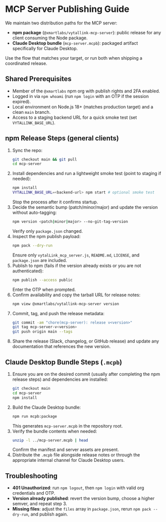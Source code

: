 # MCP Server Publishing Guide

We maintain two distribution paths for the MCP server:
- **npm package** (`@xmartlabs/vytallink-mcp-server`): public release for any client consuming the Node package.
- **Claude Desktop bundle** (`mcp-server.mcpb`): packaged artifact specifically for Claude Desktop.

Use the flow that matches your target, or run both when shipping a coordinated release.

## Shared Prerequisites
- Member of the `@xmartlabs` npm org with publish rights and 2FA enabled.
- Logged in via `npm whoami` (run `npm login` with an OTP if the session expired).
- Local environment on Node.js 18+ (matches production target) and a clean `main` branch.
- Access to a staging backend URL for a quick smoke test (set `VYTALLINK_BASE_URL`).

## npm Release Steps (general clients)
1. Sync the repo:
   ```bash
   git checkout main && git pull
   cd mcp-server
   ```
2. Install dependencies and run a lightweight smoke test (point to staging if needed):
   ```bash
   npm install
   VYTALLINK_BASE_URL=<backend-url> npm start # optional smoke test
   ```
   Stop the process after it confirms startup.
3. Decide the semantic bump (patch/minor/major) and update the version without auto-tagging:
   ```bash
   npm version <patch|minor|major> --no-git-tag-version
   ```
   Verify only `package.json` changed.
4. Inspect the npm publish payload:
   ```bash
   npm pack --dry-run
   ```
   Ensure only `vytalLink_mcp_server.js`, `README.md`, `LICENSE`, and `package.json` are included.
5. Publish to npm (fails if the version already exists or you are not authenticated):
   ```bash
   npm publish --access public
   ```
   Enter the OTP when prompted.
6. Confirm availability and copy the tarball URL for release notes:
   ```bash
   npm view @xmartlabs/vytallink-mcp-server version
   ```
7. Commit, tag, and push the release metadata:
   ```bash
   git commit -am "chore(mcp-server): release v<version>"
   git tag mcp-server-v<version>
   git push origin main --tags
   ```
8. Share the release (Slack, changelog, or GitHub release) and update any documentation that references the new version.

## Claude Desktop Bundle Steps (`.mcpb`)
1. Ensure you are on the desired commit (usually after completing the npm release steps) and dependencies are installed:
   ```bash
   git checkout main
   cd mcp-server
   npm install
   ```
2. Build the Claude Desktop bundle:
   ```bash
   npm run mcpb:package
   ```
   This generates `mcp-server.mcpb` in the repository root.
3. Verify the bundle contents when needed:
   ```bash
   unzip -l ../mcp-server.mcpb | head
   ```
   Confirm the manifest and server assets are present.
4. Distribute the `.mcpb` file alongside release notes or through the appropriate internal channel for Claude Desktop users.

## Troubleshooting
- **401 Unauthorized**: run `npm logout`, then `npm login` with valid org credentials and OTP.
- **Version already published**: revert the version bump, choose a higher semver, and repeat step 3.
- **Missing files**: adjust the `files` array in `package.json`, rerun `npm pack --dry-run`, and publish again.
